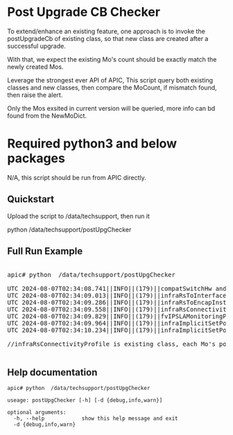# Post Upgrade CB Checker

To extend/enhance an existing feature, one approach is to invoke the postUpgradeCb of existing class, so that new class are created after a successful upgrade.

With that, we expect the existing Mo's count should be exactly match the newly created Mos.

Leverage the strongest ever API of APIC, This script query both existing classes and new classes, then compare the MoCount, if mismatch found, then raise the alert.

Only the Mos exsited in current version will be queried, more info can bd found from the NewMoDict.


# Required python3 and below packages

N/A, this script should be run from APIC directly.

## Quickstart

Upload the script to /data/techsupport, then run it

python /data/techsupport/postUpgChecker

## Full Run Example

<pre>

apic# python  /data/techsupport/postUpgChecker

UTC 2024-08-07T02:34:08.741||INFO||(179)||compatSwitchHw and compatSwitchHw MoCount are both 70, postUpgradeCb executed successfully.
UTC 2024-08-07T02:34:09.013||INFO||(179)||infraRsToInterfacePolProfile and infraRsToInterfacePolProfileOpt MoCount are both 17, postUpgradeCb executed successfully.
UTC 2024-08-07T02:34:09.286||INFO||(179)||infraRsToEncapInstDef and infraAssocEncapInstDef MoCount are both 11, postUpgradeCb executed successfully.
UTC 2024-08-07T02:34:09.558||INFO||(179)||infraRsConnectivityProfile and infraRsConnectivityProfileOpt MoCount are both 19, postUpgradeCb executed successfully.
UTC 2024-08-07T02:34:09.829||INFO||(179)||fvIPSLAMonitoringPol and fvSlaDef MoCount are both 1, postUpgradeCb executed successfully.
UTC 2024-08-07T02:34:09.964||INFO||(179)||infraImplicitSetPol and infraImplicitSetPol MoCount are both 1, postUpgradeCb executed successfully.
UTC 2024-08-07T02:34:10.234||INFO||(179)||infraImplicitSetPol and infraRsToImplicitSetPol MoCount are both 1, postUpgradeCb executed successfully.

//infraRsConnectivityProfile is existing class, each Mo's postUpgradeCb function creates its respective infraRsConnectivityProfileOpt instance.

</pre>

## Help documentation

```
apic# python  /data/techsupport/postUpgChecker 

useage: postUpgChecker [-h] [-d {debug,info,warn}]

optional arguments:
  -h, --help            show this help message and exit
  -d {debug,info,warn}


